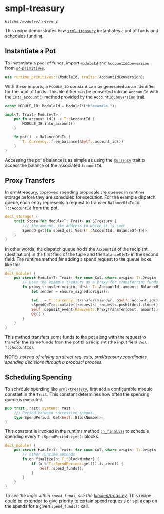 # smpl-treasury
*[`kitchen/modules/treasury`](https://github.com/substrate-developer-hub/recipes/tree/master/kitchen/modules/treasury)*

This recipe demonstrates how [`srml-treasury`](https://github.com/paritytech/substrate/blob/master/srml/treasury/src/lib.rs) instantiates a pot of funds and schedules funding.

## Instantiate a Pot

To instantiate a pool of funds, import [`ModuleId`](https://crates.parity.io/sr_primitives/struct.ModuleId.html) and [`AccountIdConversion`](https://crates.parity.io/sr_primitives/traits/trait.AccountIdConversion.html) from [`sr-primitives`](https://crates.parity.io/sr_primitives/index.html).

```rust
use runtime_primitives::{ModuleId, traits::AccountIdConversion};
```

With these imports, a `MODULE_ID` constant can be generated as an identifier for the pool of funds. This identifier can be converted into an `AccountId` with the `into_account()` method provided by the [`AccountIdConversion`](https://crates.parity.io/sr_primitives/traits/trait.AccountIdConversion.html) trait.

```rust
const MODULE_ID: ModuleId = ModuleId(*b"example ");

impl<T: Trait> Module<T> {
    pub fn account_id() -> T::AccountId {
		MODULE_ID.into_account()
	}

    fn pot() -> BalanceOf<T> {
		T::Currency::free_balance(&Self::account_id())
	}
}
```

Accessing the pot's balance is as simple as using the [`Currency`](https://crates.parity.io/srml_support/traits/trait.Currency.html) trait to access the balance of the associated `AccountId`.

## Proxy Transfers

In [srml/treasury](https://github.com/paritytech/substrate/blob/master/srml/treasury/src/lib.rs), approved spending proposals are queued in runtime storage before they are scheduled for execution. For the example dispatch queue, each entry represents a request to transfer `BalanceOf<T>` to `T::AccountId` from the pot.

```rust
decl_storage! {
	trait Store for Module<T: Trait> as STreasury {
		/// the amount, the address to which it is sent
		SpendQ get(fn spend_q): Vec<(T::AccountId, BalanceOf<T>)>;
	}
}
```

In other words, the dispatch queue holds the `AccountId` of the recipient (destination) in the first field of the tuple and the `BalanceOf<T>` in the second field. The runtime method for adding a spend request to the queue looks like this

```rust
decl_module! {
	pub struct Module<T: Trait> for enum Call where origin: T::Origin {
        // uses the example treasury as a proxy for transferring funds
        fn proxy_transfer(origin, dest: T::AccountId, amount: BalanceOf<T>) -> Result {
            let sender = ensure_signed(origin)?;

            let _ = T::Currency::transfer(&sender, &Self::account_id(), amount)?;
            <SpendQ<T>>::mutate(|requests| requests.push((dest.clone(), amount)));
            Self::deposit_event(RawEvent::ProxyTransfer(dest, amount));
            Ok(())
        }
    }
}
```

This method transfers some funds to the pot along with the request to transfer the same funds from the pot to a recipient (the input field `dest: T::AccountId`).

NOTE: *Instead of relying on direct requests, [srml/treasury](https://github.com/paritytech/substrate/blob/master/srml/treasury/src/lib.rs) coordinates spending decisions through a proposal process.*

## Scheduling Spending

To schedule spending like [`srml/treasury`](https://github.com/paritytech/substrate/blob/master/srml/treasury/src/lib.rs), first add a configurable module constant in the `Trait`. This constant determines how often the spending queue is executed.

```rust
pub trait Trait: system::Trait {
    /// Period between successive spends.
	type SpendPeriod: Get<Self::BlockNumber>;
}
```

This constant is invoked in the runtime method [`on_finalize`](https://crates.parity.io/sr_primitives/traits/trait.OnFinalize.html) to schedule spending every `T::SpendPeriod::get()` blocks.

```rust
decl_module! {
	pub struct Module<T: Trait> for enum Call where origin: T::Origin {
        // other runtime methods
        fn on_finalize(n: T::BlockNumber) {
            if (n % T::SpendPeriod::get()).is_zero() {
                Self::spend_funds();
            }
        }
    }
}
```

*To see the logic within `spend_funds`, see the [kitchen/treasury](https://github.com/substrate-developer-hub/recipes/tree/master/kitchen/treasury).* This recipe could be extended to give priority to certain spend requests or set a cap on the spends for a given `spend_funds()` call.
